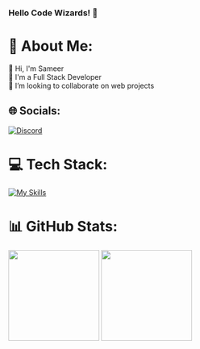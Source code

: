 ### Hello Code Wizards! 🧙

<!--
**sameer-soni/sameer-soni** is a ✨ _special_ ✨ repository because its `README.md` (this file) appears on your GitHub profile.

Here are some ideas to get you started:

- 🔭 I’m currently working on ...
- 🌱 I’m currently learning ...
- 👯 I’m looking to collaborate on ...
- 🤔 I’m looking for help with ...
- 💬 Ask me about ...
- 📫 How to reach me: ...
- 😄 Pronouns: ...
- ⚡ Fun fact: ...
-->
# 💫 About Me:
👋 Hi, I'm Sameer<br>💼 I'm a Full Stack Developer<br>👯 I’m looking to collaborate on web projects


## 🌐 Socials:
[![Discord](https://skillicons.dev/icons?i=discord)](https://discord.gg/https://discord.com/users/1109745749111091230) 

# 💻 Tech Stack:
[![My Skills](https://skillicons.dev/icons?i=react,js,nodejs,expressjs,mongodb)](https://skillicons.dev)

# 📊 GitHub Stats:
<p>
  <img height="180em" src="https://github-readme-stats.vercel.app/api?username=sameer-soni&show_icons=true&theme=radical&include_all_commits=true&count_private=true"/>
  <img height="180em" src="https://github-readme-stats.vercel.app/api/top-langs/?username=sameer-soni&layout=compact&theme=radical"/>
</p>


<!-- Proudly created with GPRM ( https://gprm.itsvg.in ) -->
